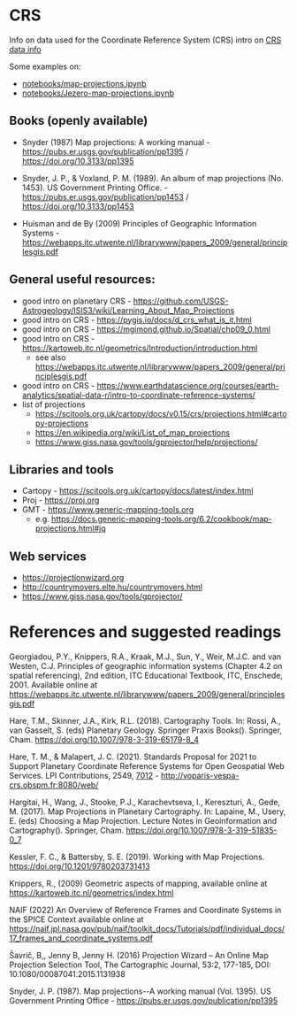 # CRS

Info on data used for the Coordinate Reference System (CRS) intro on [CRS data info](crs_data_info_2023-GMAP-winter-school.md)

Some examples on: 

* [notebooks/map-projections.ipynb](notebooks/map-projections.ipynb)
* [notebooks/Jezero-map-projections.ipynb](notebooks/Jezero-map-projections.ipynb)

## Books (openly available)

* Snyder (1987) Map projections: A working manual - https://pubs.er.usgs.gov/publication/pp1395 / https://doi.org/10.3133/pp1395 

* Snyder, J. P., & Voxland, P. M. (1989). An album of map projections (No. 1453). US Government Printing Office. - https://pubs.er.usgs.gov/publication/pp1453 / https://doi.org/10.3133/pp1453

* Huisman and de By (2009) Principles of Geographic Information Systems - https://webapps.itc.utwente.nl/librarywww/papers_2009/general/principlesgis.pdf

## General useful resources:

* good intro on planetary CRS - https://github.com/USGS-Astrogeology/ISIS3/wiki/Learning_About_Map_Projections
* good intro on CRS - https://pygis.io/docs/d_crs_what_is_it.html 
* good intro on CRS - https://mgimond.github.io/Spatial/chp09_0.html
* good intro on CRS - https://kartoweb.itc.nl/geometrics/Introduction/introduction.html
    * see also https://webapps.itc.utwente.nl/librarywww/papers_2009/general/principlesgis.pdf
* good intro on CRS - https://www.earthdatascience.org/courses/earth-analytics/spatial-data-r/intro-to-coordinate-reference-systems/
* list of projections 
  * https://scitools.org.uk/cartopy/docs/v0.15/crs/projections.html#cartopy-projections
  * https://en.wikipedia.org/wiki/List_of_map_projections
  * https://www.giss.nasa.gov/tools/gprojector/help/projections/

## Libraries and tools

* Cartopy - https://scitools.org.uk/cartopy/docs/latest/index.html
* Proj - https://proj.org
* GMT - https://www.generic-mapping-tools.org
  * e.g. https://docs.generic-mapping-tools.org/6.2/cookbook/map-projections.html#jq

## Web services 

* https://projectionwizard.org
* http://countrymovers.elte.hu/countrymovers.html
* https://www.giss.nasa.gov/tools/gprojector/


# References and suggested readings

Georgiadou, P.Y., Knippers, R.A., Kraak, M.J., Sun, Y., Weir, M.J.C. and van Westen, C.J. Principles of geographic information systems (Chapter 4.2 on spatial referencing), 2nd edition, ITC Educational Textbook, ITC, Enschede, 2001. Available online at https://webapps.itc.utwente.nl/librarywww/papers_2009/general/principlesgis.pdf 

Hare, T.M., Skinner, J.A., Kirk, R.L. (2018). Cartography Tools. In: Rossi, A., van Gasselt, S. (eds) Planetary Geology. Springer Praxis Books(). Springer, Cham. https://doi.org/10.1007/978-3-319-65179-8_4

Hare, T. M., & Malapert, J. C. (2021). Standards Proposal for 2021 to Support Planetary Coordinate Reference Systems for Open Geospatial Web Services. LPI Contributions, 2549, [7012](https://www.hou.usra.edu/meetings/planetdata2021/pdf/7012.pdf) - http://voparis-vespa-crs.obspm.fr:8080/web/

Hargitai, H., Wang, J., Stooke, P.J., Karachevtseva, I., Kereszturi, A., Gede, M. (2017). Map Projections in Planetary Cartography. In: Lapaine, M., Usery, E. (eds) Choosing a Map Projection. Lecture Notes in Geoinformation and Cartography(). Springer, Cham. https://doi.org/10.1007/978-3-319-51835-0_7 

Kessler, F. C., & Battersby, S. E. (2019). Working with Map Projections. https://doi.org/10.1201/9780203731413 

Knippers, R., (2009) Geometric aspects of mapping, available online at https://kartoweb.itc.nl/geometrics/index.html 

NAIF (2022) An Overview of Reference Frames and Coordinate Systems in the SPICE Context available online at https://naif.jpl.nasa.gov/pub/naif/toolkit_docs/Tutorials/pdf/individual_docs/17_frames_and_coordinate_systems.pdf 

Šavrič, B,, Jenny B,  Jenny H. (2016) Projection Wizard – An Online Map Projection Selection Tool, The Cartographic Journal, 53:2, 177-185, DOI: 10.1080/00087041.2015.1131938

Snyder, J. P. (1987). Map projections--A working manual (Vol. 1395). US Government Printing Office - https://pubs.er.usgs.gov/publication/pp1395
